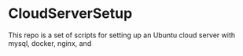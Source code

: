 # CloudServerSetup
This repo is a set of scripts for setting up an Ubuntu cloud server with mysql, docker, nginx, and 
